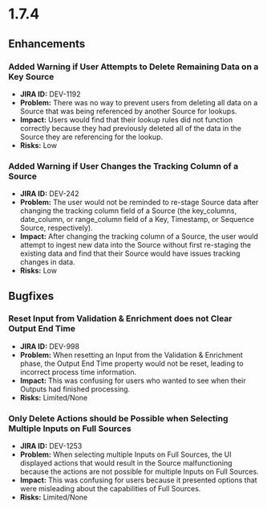 # 1.7.4

## Enhancements

### Added Warning if User Attempts to Delete Remaining Data on a Key Source

* **JIRA ID:** DEV-1192
* **Problem:** There was no way to prevent users from deleting all data on a Source that was being referenced by another Source for lookups.
* **Impact:** Users would find that their lookup rules did not function correctly because they had previously deleted all of the data in the Source they are referencing for the lookup.
* **Risks:** Low

###  Added Warning if User Changes the Tracking Column of a Source

* **JIRA ID:** DEV-242
* **Problem:** The user would not be reminded to re-stage Source data after changing the tracking column field of a Source \(the key\_columns, date\_column, or range\_column field of a Key, Timestamp, or Sequence Source, respectively\).
* **Impact:** After changing the tracking column of a Source, the user would attempt to ingest new data into the Source without first re-staging the existing data and find that their Source would have issues tracking changes in data. 
* **Risks:** Low 

## Bugfixes

### Reset Input from Validation & Enrichment does not Clear Output End Time

* **JIRA ID:** DEV-998
* **Problem:** When resetting an Input from the Validation & Enrichment phase, the Output End Time property would not be reset, leading to incorrect process time information.
* **Impact:** This was confusing for users who wanted to see when their Outputs had finished processing.
* **Risks:** Limited/None 

### Only Delete Actions should be Possible when Selecting Multiple Inputs on Full Sources

* **JIRA ID:** DEV-1253
* **Problem:** When selecting multiple Inputs on Full Sources, the UI displayed actions that would result in the Source malfunctioning because the actions are not possible for multiple Inputs on Full Sources.
* **Impact:** This was confusing for users because it presented options that were misleading about the capabilities of Full Sources. 
* **Risks:** Limited/None 

